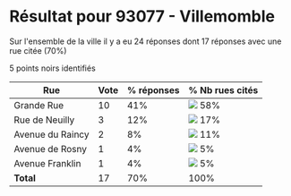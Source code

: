# Résultat pour 93077 - Villemomble

Sur l'ensemble de la ville il y a eu 24 réponses dont 17 réponses avec une rue citée (70%)

5 points noirs identifiés

| Rue | Vote | % réponses | % Nb rues cités|
|-----|------|------------|----------------|
| Grande Rue | 10 | 41% | <img src="../../img/bar_58.gif" />&nbsp;58%|
| Rue de Neuilly | 3 | 12% | <img src="../../img/bar_17.gif" />&nbsp;17%|
| Avenue du Raincy | 2 | 8% | <img src="../../img/bar_11.gif" />&nbsp;11%|
| Avenue de Rosny | 1 | 4% | <img src="../../img/bar_5.gif" />&nbsp;5%|
| Avenue Franklin | 1 | 4% | <img src="../../img/bar_5.gif" />&nbsp;5%|
| **Total** | 17 | 70% | 100%|
